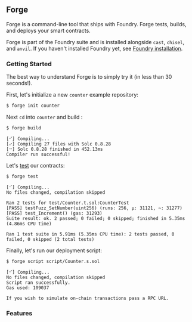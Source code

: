 ## Forge

Forge is a command-line tool that ships with Foundry. Forge tests, builds, and deploys your smart contracts.

Forge is part of the Foundry suite and is installed alongside `cast`, `chisel`, and `anvil`. If you haven't installed Foundry
yet, see [Foundry installation](../getting-started/installation.md).

### Getting Started

The best way to understand Forge is to simply try it (in less than 30 seconds!).

First, let's initialize a new `counter` example repository:

```sh
$ forge init counter
```

Next `cd` into `counter` and build :

```sh
$ forge build
```

```console
[⠊] Compiling...
[⠔] Compiling 27 files with Solc 0.8.28
[⠒] Solc 0.8.28 finished in 452.13ms
Compiler run successful!
```

Let's [test](https://book.getfoundry.sh/forge/tests#tests) our contracts:

```sh
$ forge test
```

```console
[⠊] Compiling...
No files changed, compilation skipped

Ran 2 tests for test/Counter.t.sol:CounterTest
[PASS] testFuzz_SetNumber(uint256) (runs: 256, μ: 31121, ~: 31277)
[PASS] test_Increment() (gas: 31293)
Suite result: ok. 2 passed; 0 failed; 0 skipped; finished in 5.35ms (4.86ms CPU time)

Ran 1 test suite in 5.91ms (5.35ms CPU time): 2 tests passed, 0 failed, 0 skipped (2 total tests)
```

Finally, let's run our deployment script:

```sh
$ forge script script/Counter.s.sol
```

```console
[⠊] Compiling...
No files changed, compilation skipped
Script ran successfully.
Gas used: 109037

If you wish to simulate on-chain transactions pass a RPC URL.
```

### Features
